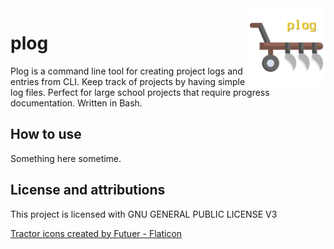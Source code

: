 
<img align="right" height="125" src="./plog.png">

# plog
    
Plog is a command line tool for creating project logs and entries from CLI. Keep track of projects by having simple log files. Perfect for large school projects that require progress documentation. Written in Bash.

## How to use
Something here sometime.

## License and attributions
This project is licensed with GNU GENERAL PUBLIC LICENSE V3

[Tractor icons created by Futuer - Flaticon](https://www.flaticon.com/free-icons/tractor)